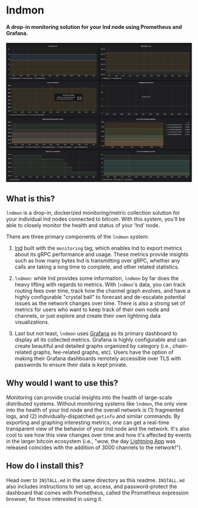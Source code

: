 # lndmon

#### A drop-in monitoring solution for your lnd node using Prometheus and Grafana.

<img src="dashboard.png">

## What is this?

`lndmon` is a drop-in, dockerized monitoring/metric collection solution for your
individual lnd nodes connected to bitcoin. With this system, you'll be able to
closely monitor the health and status of your 'lnd' node.

There are three primary components of the `lndmon` system:

1. [lnd](https://github.com/lightningnetwork/lnd) built with the `monitoring`
   tag, which enables lnd to export metrics about its gRPC performance and
   usage. These metrics provide insights such as how many bytes lnd is
   transmitting over gRPC, whether any calls are taking a long time to complete,
   and other related statistics.

2. `lndmon`: while lnd provides some information, `lndmon` by far does the heavy
   lifting with regards to metrics. With `lndmon`'s data, you can track routing
   fees over time, track how the channel graph evolves, and have a highly
   configurable "crystal ball" to forecast and de-escalate potential issues as
   the network changes over time. There is also a strong set of metrics for
   users who want to keep track of their own node and channels, or just explore
   and create their own lightning data visualizations.

3. Last but not least, `lndmon` uses [Grafana](https://grafana.com/) as its
   primary dashboard to display all its collected metrics. Grafana is highly
   configurable and can create beautiful and detailed graphs organized by
   category (i.e., chain-related graphs, fee-related graphs, etc). Users have
   the option of making their Grafana dashboards remotely accessible over TLS
   with passwords to ensure their data is kept private.

## Why would I want to use this?

Monitoring can provide crucial insights into the health of large-scale
distributed systems. Without monitoring systems like `lndmon`, the only view
into the health of your lnd node and the overall network is (1) fragmented logs,
and (2) individually-dispatched `getinfo` and similar commands. By exporting and
graphing interesting metrics, one can get a real-time transparent view of the
behavior of your lnd node and the network. It's also cool to see how this view
changes over time and how it's affected by events in the larger bitcoin
ecosystem (i.e., "wow, the day [Lightning
App](https://github.com/lightninglabs/lightning-app) was released coincides with
the addition of 3000 channels to the network!").

## How do I install this?

Head over to `INSTALL.md` in the same directory as this readme. `INSTALL.md`
also includes instructions to set up, access, and password-protect the dashboard
that comes with Prometheus, called the Prometheus expression browser, for those
interested in using it.
